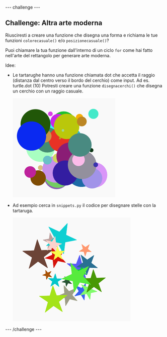 \--- challenge \---

## Challenge: Altra arte moderna

Riusciresti a creare una funzione che disegna una forma e richiama le tue funzioni `colorecasuale()` e/o `posizionecasuale()`?

Puoi chiamare la tua funzione dall'interno di un ciclo `for` come hai fatto nell'arte del rettangolo per generare arte moderna.

Idee:

- Le tartarughe hanno una funzione chiamata dot che accetta il raggio (distanza dal centro verso il bordo del cerchio) come input. Ad es. turtle.dot (10) Potresti creare una funzione `disegnacerchi()` che disegna un cerchio con un raggio casuale.
    
    ![screenshot](images/modern-circles.png)

- Ad esempio cerca in `snippets.py` il codice per disegnare stelle con la tartaruga.
    
    ![screenshot](images/modern-stars.png)

\--- /challenge \---